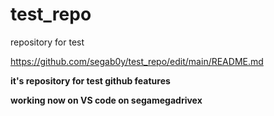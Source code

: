 # test_repo
repository for test

<https://github.com/segab0y/test_repo/edit/main/README.md>

**it's repository for test github features**

**working now on VS code on segamegadrivex**
